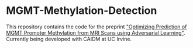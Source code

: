 # MGMT-Methylation-Detection
This repository contains the code for the preprint ["Optimizing Prediction of MGMT Promoter Methylation from MRI Scans using Adversarial Learning"](https://arxiv.org/abs/2201.04416). Currently being developed with CAIDM at UC Irvine.
